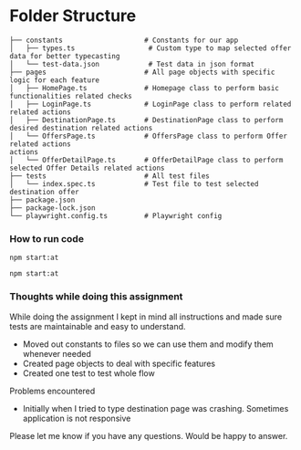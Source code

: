 Folder Structure
============================

    ├── constants                    # Constants for our app
    │   ├── types.ts                  # Custom type to map selected offer data for better typecasting
    │   └── test-data.json            # Test data in json format
    ├── pages                        # All page objects with specific logic for each feature
    │   ├── HomePage.ts              # Homepage class to perform basic functionalities related checks
    │   ├── LoginPage.ts             # LoginPage class to perform related related actions
    │   ├── DestinationPage.ts       # DestinationPage class to perform desired destination related actions
    │   └── OffersPage.ts            # OffersPage class to perform Offer related actions
    actions
    │   └── OfferDetailPage.ts       # OfferDetailPage class to perform selected Offer Details related actions
    ├── tests                        # All test files
    │   └── index.spec.ts            # Test file to test selected destination offer
    ├── package.json                 
    ├── package-lock.json            
    └── playwright.config.ts         # Playwright config


### How to run code

`npm start:at`

`npm start:at`


### Thoughts while doing this assignment 

While doing the assignment I kept in mind all instructions and made sure tests are maintainable and easy to understand.

- Moved out constants to files so we can use them and modify them whenever needed
- Created page objects to deal with specific features 
- Created one test to test whole flow

Problems encountered
- Initially when I tried to type destination page was crashing. Sometimes application is not responsive


Please let me know if you have any questions. Would be happy to answer.
